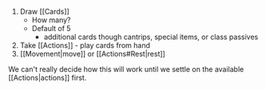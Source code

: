 1. Draw [[Cards]] 
	* How many?
	* Default of 5
		* additional cards though cantrips, special items, or class passives
1. Take [[Actions]] - play cards from hand
2. [[Movement|move]] or [[Actions#Rest|rest]]


We can't really decide how this will work until we settle on the available [[Actions|actions]] first.